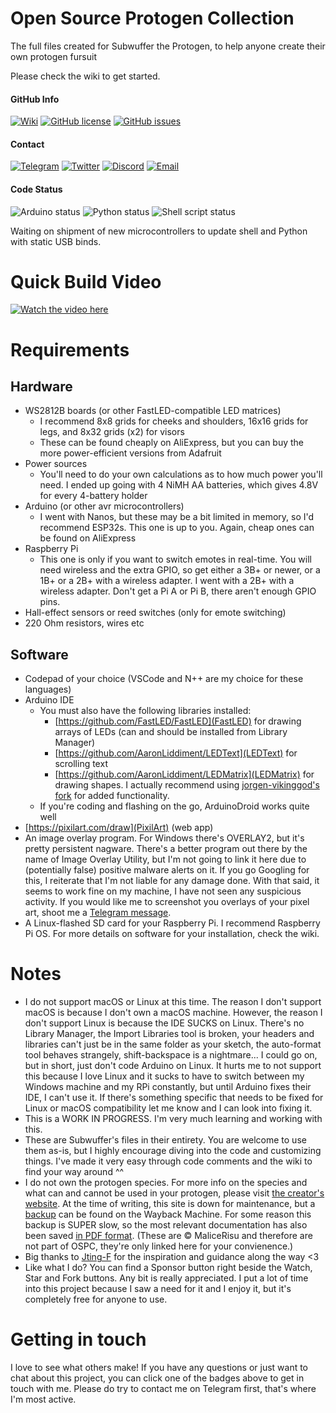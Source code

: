# Open Source Protogen Collection
 The full files created for Subwuffer the Protogen, to help anyone create their own protogen fursuit
 
 Please check the wiki to get started.
 
#### GitHub Info
 [![Wiki](https://img.shields.io/badge/-wiki-blueviolet?style=flat-square)](https://github.com/JaredTheWolf/OpenSourceProtogenCollection/wiki)
 [![GitHub license](https://img.shields.io/github/license/JaredTheWolf/OpenSourceProtogenCollection?style=flat-square)](https://github.com/JaredTheWolf/OpenSourceProtogenCollection/blob/master/LICENSE)
 [![GitHub issues](https://img.shields.io/github/issues/JaredTheWolf/OpenSourceProtogenCollection?style=flat-square)](https://github.com/JaredTheWolf/OpenSourceProtogenCollection/issues)
 
#### Contact
 [![Telegram](https://img.shields.io/badge/-Telegram-blue?style=flat-square)](https://t.me/JaredTamana)
 [![Twitter](https://img.shields.io/badge/-Twitter-00acee?style=flat-square)](https://twitter.com/JaredTamana)
 [![Discord](https://img.shields.io/badge/-Discord-7289d9?style=flat-square)](https://discordapp.com/users/375613991294205964)
 [![Email](https://img.shields.io/badge/-email-e3124d?style=flat-square)](mailto:jaredtamana@gmail.com)
 
#### Code Status
 ![Arduino status](https://img.shields.io/badge/arduino-refactoring-yellow?style=flat-square)
 ![Python status](https://img.shields.io/badge/python-comlete_for_now-green?style=flat-square)
 ![Shell script status](https://img.shields.io/badge/shell-complete_for_now-green?style=flat-square)
 
 Waiting on shipment of new microcontrollers to update shell and Python with static USB binds.
 
 
# Quick Build Video

[![Watch the video here](https://i.postimg.cc/d0mJMbHL/screenshot-22.png)](https://youtu.be/kCo-e5A9jBQ)

# Requirements
## Hardware
- WS2812B boards (or other FastLED-compatible LED matrices)
	- I recommend 8x8 grids for cheeks and shoulders, 16x16 grids for legs, and 8x32 grids (x2) for visors
	- These can be found cheaply on AliExpress, but you can buy the more power-efficient versions from Adafruit
- Power sources
	- You'll need to do your own calculations as to how much power you'll need. I ended up going with 4 NiMH AA batteries, which gives 4.8V for every 4-battery holder
- Arduino (or other avr microcontrollers)
	- I went with Nanos, but these may be a bit limited in memory, so I'd recommend ESP32s. This one is up to you. Again, cheap ones can be found on AliExpress	
- Raspberry Pi
	- This one is only if you want to switch emotes in real-time. You will need wireless and the extra GPIO, so get either a 3B+ or newer, or a 1B+ or a 2B+ with a wireless adapter. I went with a 2B+ with a wireless adapter. Don't get a Pi A or Pi B, there aren't enough GPIO pins.
- Hall-effect sensors or reed switches (only for emote switching)
- 220 Ohm resistors, wires etc

## Software
- Codepad of your choice (VSCode and N++ are my choice for these languages)
- Arduino IDE
	- You must also have the following libraries installed:
		- [https://github.com/FastLED/FastLED](FastLED) for drawing arrays of LEDs (can and should be installed from Library Manager)
		- [https://github.com/AaronLiddiment/LEDText](LEDText) for scrolling text
		- [https://github.com/AaronLiddiment/LEDMatrix](LEDMatrix) for drawing shapes. I actually recommend using [jorgen-vikinggod's fork](https://jorgen-vikinggod.github.io/LEDMatrix/) for added functionality.
	- If you're coding and flashing on the go, ArduinoDroid works quite well
- [https://pixilart.com/draw](PixilArt) (web app)
- An image overlay program. For Windows there's OVERLAY2, but it's pretty persistent nagware. There's a better program out there by the name of Image Overlay Utility, but I'm not going to link it here due to (potentially false) positive malware alerts on it. If you go Googling for this, I reiterate that I'm not liable for any damage done. With that said, it seems to work fine on my machine, I have not seen any suspicious activity. If you would like me to screenshot you overlays of your pixel art, shoot me a [Telegram message](https://t.me/JaredTamana).
- A Linux-flashed SD card for your Raspberry Pi. I recommend Raspberry Pi OS. For more details on software for your installation, check the wiki.

# Notes
- I do not support macOS or Linux at this time. The reason I don't support macOS is because I don't own a macOS machine. However, the reason I don't support Linux is because the IDE SUCKS on Linux. There's no Library Manager, the Import Libraries tool is broken, your headers and libraries can't just be in the same folder as your sketch, the auto-format tool behaves strangely, shift-backspace is a nightmare... I could go on, but in short, just don't code Arduino on Linux. It hurts me to not support this because I love Linux and it sucks to have to switch between my Windows machine and my RPi constantly, but until Arduino fixes their IDE, I can't use it. If there's something specific that needs to be fixed for Linux or macOS compatibility let me know and I can look into fixing it.
- This is a WORK IN PROGRESS. I'm very much learning and working with this.
- These are Subwuffer's files in their entirety. You are welcome to use them as-is, but I highly encourage diving into the code and customizing things. I've made it very easy through code comments and the wiki to find your way around ^^
- I do not own the protogen species. For more info on the species and what can and cannot be used in your protogen, please visit [the creator's website](https://www.primaproto.com/). At the time of writing, this site is down for maintenance, but a [backup](https://web.archive.org/web/20191025141630/https://www.primaproto.com/) can be found on the Wayback Machine. For some reason this backup is SUPER slow, so the most relevant documentation has also been saved [in PDF format](https://drive.google.com/drive/folders/186GqGnEvYNcJsp2UskimsFtEwQ23Y9nJ?usp=sharing). (These are © MaliceRisu and therefore are not part of OSPC, they're only linked here for your convienence.)
- Big thanks to [Jting-F](https://www.youtube.com/channel/UCz8RfRGTDPPoexpyAg22kbg) for the inspiration and guidance along the way <3
- Like what I do? You can find a Sponsor button right beside the Watch, Star and Fork buttons. Any bit is really appreciated. I put a lot of time into this project because I saw a need for it and I enjoy it, but it's completely free for anyone to use.

# Getting in touch
I love to see what others make! If you have any questions or just want to chat about this project, you can click one of the badges above to get in touch with me. Please do try to contact me on Telegram first, that's where I'm most active.
